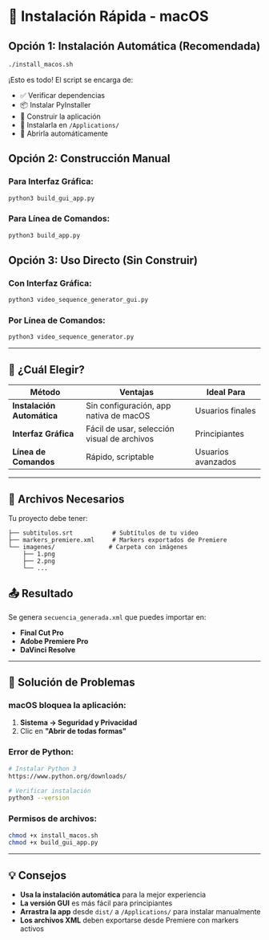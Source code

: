 # 🚀 Instalación Rápida - macOS

## Opción 1: Instalación Automática (Recomendada)

```bash
./install_macos.sh
```

¡Esto es todo! El script se encarga de:
- ✅ Verificar dependencias
- 📦 Instalar PyInstaller
- 🔨 Construir la aplicación
- 📲 Instalarla en `/Applications/`
- 🚀 Abrirla automáticamente

## Opción 2: Construcción Manual

### Para Interfaz Gráfica:
```bash
python3 build_gui_app.py
```

### Para Línea de Comandos:
```bash
python3 build_app.py
```

## Opción 3: Uso Directo (Sin Construir)

### Con Interfaz Gráfica:
```bash
python3 video_sequence_generator_gui.py
```

### Por Línea de Comandos:
```bash
python3 video_sequence_generator.py
```

---

## 🎯 ¿Cuál Elegir?

| Método | Ventajas | Ideal Para |
|--------|----------|------------|
| **Instalación Automática** | Sin configuración, app nativa de macOS | Usuarios finales |
| **Interfaz Gráfica** | Fácil de usar, selección visual de archivos | Principiantes |
| **Línea de Comandos** | Rápido, scriptable | Usuarios avanzados |

---

## 📁 Archivos Necesarios

Tu proyecto debe tener:
```
├── subtitulos.srt           # Subtítulos de tu video
├── markers_premiere.xml     # Markers exportados de Premiere
└── imagenes/               # Carpeta con imágenes
    ├── 1.png
    ├── 2.png
    └── ...
```

## 📤 Resultado

Se genera `secuencia_generada.xml` que puedes importar en:
- **Final Cut Pro**
- **Adobe Premiere Pro** 
- **DaVinci Resolve**

---

## 🔧 Solución de Problemas

### macOS bloquea la aplicación:
1. **Sistema → Seguridad y Privacidad**
2. Clic en **"Abrir de todas formas"**

### Error de Python:
```bash
# Instalar Python 3
https://www.python.org/downloads/

# Verificar instalación
python3 --version
```

### Permisos de archivos:
```bash
chmod +x install_macos.sh
chmod +x build_gui_app.py
```

---

## 💡 Consejos

- **Usa la instalación automática** para la mejor experiencia
- **La versión GUI** es más fácil para principiantes
- **Arrastra la app** desde `dist/` a `/Applications/` para instalar manualmente
- **Los archivos XML** deben exportarse desde Premiere con markers activos